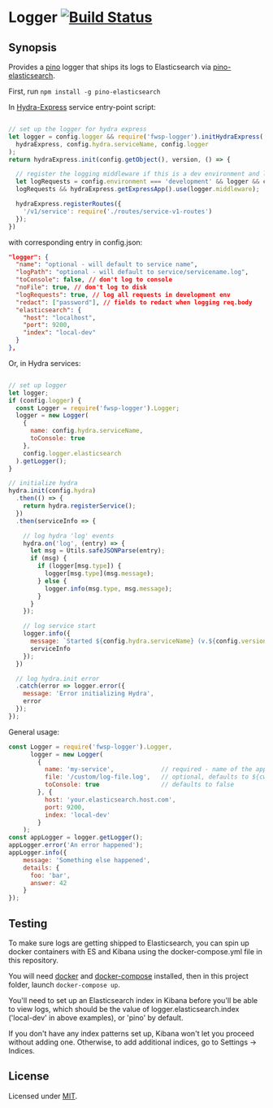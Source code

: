 # Logger [![Build Status](https://travis-ci.org/flywheelsports/fwsp-logger.svg?branch=master)](https://travis-ci.org/flywheelsports/fwsp-logger)

## Synopsis

Provides a [pino](https://github.com/pinojs/pino) logger
that ships its logs to Elasticsearch via [pino-elasticsearch](https://github.com/pinojs/pino-elasticsearch).

First, run `npm install -g pino-elasticsearch`

In [Hydra-Express](https://github.com/flywheelsports/fwsp-hydra-express) service entry-point script:
```javascript

// set up the logger for hydra express
let logger = config.logger && require('fwsp-logger').initHydraExpress(
  hydraExpress, config.hydra.serviceName, config.logger
);
return hydraExpress.init(config.getObject(), version, () => {

  // register the logging middleware if this is a dev environment and logger.logRequests is true
  let logRequests = config.environment === 'development' && logger && config.logger.logRequests;
  logRequests && hydraExpress.getExpressApp().use(logger.middleware);

  hydraExpress.registerRoutes({
    '/v1/service': require('./routes/service-v1-routes')
  });
})
```
with corresponding entry in config.json:
```json
"logger": {
  "name": "optional - will default to service name",
  "logPath": "optional - will default to service/servicename.log",
  "toConsole": false, // don't log to console
  "noFile": true, // don't log to disk
  "logRequests": true, // log all requests in development env
  "redact": ["password"], // fields to redact when logging req.body
  "elasticsearch": {
    "host": "localhost",
    "port": 9200,
    "index": "local-dev"
  }
},
```

Or, in Hydra services:
```javascript

// set up logger
let logger;
if (config.logger) {
  const Logger = require('fwsp-logger').Logger;
  logger = new Logger(
    {
      name: config.hydra.serviceName,
      toConsole: true
    },
    config.logger.elasticsearch
  ).getLogger();
}

// initialize hydra
hydra.init(config.hydra)
  .then(() => {
    return hydra.registerService();
  })
  .then(serviceInfo => {

    // log hydra 'log' events
    hydra.on('log', (entry) => {
      let msg = Utils.safeJSONParse(entry);
      if (msg) {
        if (logger[msg.type]) {
          logger[msg.type](msg.message);
        } else {
          logger.info(msg.type, msg.message);
        }
      }
    });

    // log service start
    logger.info({
      message: `Started ${config.hydra.serviceName} (v.${config.version})`
      serviceInfo
    });
  })

  // log hydra.init error
  .catch(error => logger.error({
    message: 'Error initializing Hydra',
    error
  });
});
```

General usage:
```javascript
const Logger = require('fwsp-logger').Logger,
      logger = new Logger(
        {
          name: 'my-service',             // required - name of the app writing logs
          file: '/custom/log-file.log',   // optional, defaults to ${cwd()}/serviceName.log
          toConsole: true                 // defaults to false
        }, {
          host: 'your.elasticsearch.host.com',
          port: 9200,
          index: 'local-dev'
        }
    );
const appLogger = logger.getLogger();
appLogger.error('An error happened');
appLogger.info({
    message: 'Something else happened',
    details: {
      foo: 'bar',
      answer: 42
    }
});
```

## Testing

To make sure logs are getting shipped to Elasticsearch,
you can spin up docker containers with ES and Kibana
using the docker-compose.yml file in this repository.


You will need [docker](https://www.docker.com/) and
[docker-compose](https://docs.docker.com/compose/) installed,
then in this project folder, launch `docker-compose up`.

You'll need to set up an Elasticsearch index in Kibana
before you'll be able to view logs, which should be the value of
logger.elasticsearch.index ('local-dev' in above examples),
or 'pino' by default.

If you don't have any index patterns set up, Kibana won't let you
proceed without adding one. Otherwise, to add additional indices,
go to Settings -> Indices.

## License

Licensed under [MIT](./LICENSE.txt).
